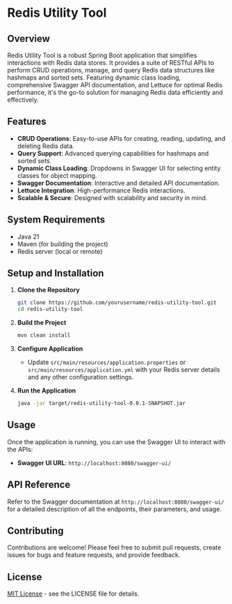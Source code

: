# Redis Utility Tool

## Overview

Redis Utility Tool is a robust Spring Boot application that simplifies interactions with Redis data stores. It provides
a suite of RESTful APIs to perform CRUD operations, manage, and query Redis data structures like hashmaps and sorted
sets. Featuring dynamic class loading, comprehensive Swagger API documentation, and Lettuce for optimal Redis
performance, it's the go-to solution for managing Redis data efficiently and effectively.

## Features

- **CRUD Operations**: Easy-to-use APIs for creating, reading, updating, and deleting Redis data.
- **Query Support**: Advanced querying capabilities for hashmaps and sorted sets.
- **Dynamic Class Loading**: Dropdowns in Swagger UI for selecting entity classes for object mapping.
- **Swagger Documentation**: Interactive and detailed API documentation.
- **Lettuce Integration**: High-performance Redis interactions.
- **Scalable & Secure**: Designed with scalability and security in mind.

## System Requirements

- Java 21
- Maven (for building the project)
- Redis server (local or remote)

## Setup and Installation

1. **Clone the Repository**
    ```bash
    git clone https://github.com/yourusername/redis-utility-tool.git
    cd redis-utility-tool
    ```

2. **Build the Project**
    ```bash
    mvn clean install
    ```

3. **Configure Application**
    - Update `src/main/resources/application.properties` or `src/main/resources/application.yml` with your Redis server
      details and any other configuration settings.

4. **Run the Application**
    ```bash
    java -jar target/redis-utility-tool-0.0.1-SNAPSHOT.jar
    ```

## Usage

Once the application is running, you can use the Swagger UI to interact with the APIs:

- **Swagger UI URL**: `http://localhost:8080/swagger-ui/`

## API Reference

Refer to the Swagger documentation at `http://localhost:8080/swagger-ui/` for a detailed description of all the
endpoints, their parameters, and usage.

## Contributing

Contributions are welcome! Please feel free to submit pull requests, create issues for bugs and feature requests, and
provide feedback.

## License

[MIT License](LICENSE) - see the LICENSE file for details.
